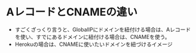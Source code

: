 # AレコードとCNAMEの違い
* すごくざっくり言うと、GlobalIPにドメインを紐付ける場合は、Aレコードを使い、すでにあるドメインに紐付ける場合は、CNAMEを使う。
* Herokuの場合は、CNAMEに使いたいドメインを紐づけるイメージ
